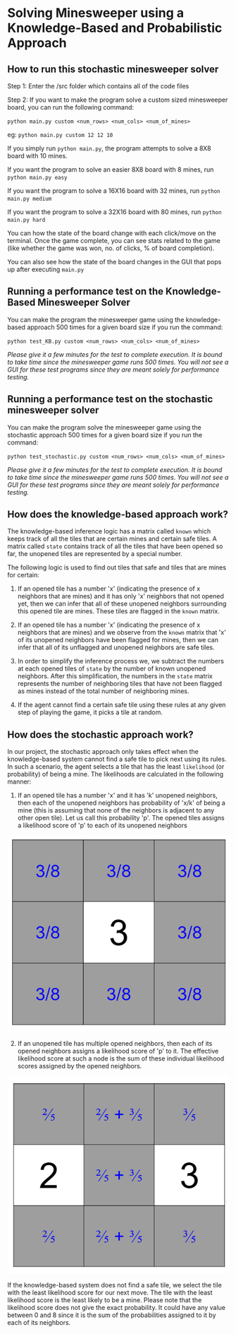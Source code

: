 # Solving Minesweeper using a Knowledge-Based and Probabilistic Approach

## How to run this stochastic minesweeper solver
Step 1: Enter the /src folder which contains all of the code files

Step 2: If you want to make the program solve a custom sized minesweeper board, you can run the following command:

`python main.py custom <num_rows> <num_cols> <num_of_mines>`

eg: `python main.py custom 12 12 10`

If you simply run `python main.py`, the program attempts to solve a 8X8 board with 10 mines.

If you want the program to solve an easier 8X8 board with 8 mines, run `python main.py easy`

If you want the program to solve a 16X16 board with 32 mines, run `python main.py medium`

If you want the program to solve a 32X16 board with 80 mines, run `python main.py hard`

You can how the state of the board change with each click/move on the terminal. Once the game complete, you
can see stats related to the game (like whether the game was won, no. of clicks,  % of board completion).

You can also see how the state of the board changes in the GUI that pops up after executing `main.py`

## Running a performance test on the Knowledge-Based Minesweeper Solver
You can make the program the minesweeper game using the knowledge-based approach 500 times for a given board size if you run the command:

`python test_KB.py custom <num_rows> <num_cols> <num_of_mines>`

*Please give it a few minutes for the test to complete execution. It is bound to take time since the minesweeper game runs 500 times. You will not see a GUI for these test programs since they are meant solely for performance testing.*

## Running a performance test on the stochastic minesweeper solver
You can make the program solve the minesweeper game using the stochastic approach 500 times for a given board size if you run the command:

`python test_stochastic.py custom <num_rows> <num_cols> <num_of_mines>`

*Please give it a few minutes for the test to complete execution. It is bound to take time since the minesweeper game runs 500 times. You will not see a GUI for these test programs since they are meant solely for performance testing.*

## How does the knowledge-based approach work?
The knowledge-based inference logic has a matrix called `known` which keeps track of all the tiles that are certain 
mines and certain safe tiles. A matrix called `state` contains track of all the tiles that have been opened so far, 
the unopened tiles are represented by a special number. 

The following logic is used to find out tiles that safe and tiles that are mines for certain:

1. If an opened tile has a number 'x' (indicating the presence of x neighbors that are mines) and it has only 'x'
neighbors that not opened yet, then we can infer that all of these unopened neighbors surrounding this opened tile 
are mines. These tiles are flagged in the `known` matrix.

2. If an opened tile has a number 'x' (indicating the presence of x neighbors that are mines) and we observe from 
the `known` matrix that 'x' of its unopened neighbors have been flagged for mines, then we can infer that all of its unflagged and unopened neighbors are safe tiles.

3. In order to simplify the inference process we, we subtract the numbers at each opened tiles of `state` by the number of known unopened neighbors. After this simplification, the numbers in the `state` matrix represents the number of neighboring tiles that have not been flagged as mines instead of the total number of neighboring mines.

4. If the agent cannot find a certain safe tile using these rules at any given step of playing the game, it picks a 
tile at random.


## How does the stochastic approach work?
In our project, the stochastic approach only takes effect when the knowledge-based system cannot find a safe tile to pick next using its rules. In such a scenario, the agent selects a tile that has the least `likelihood` (or probability) of being a mine. The likelihoods are calculated in the following manner:

1. If an opened tile has a number 'x' and it has 'k' unopened neighbors, then each of the unopened neighbors has 
probability of 'x/k' of being a mine (this is assuming that none of the neighbors is adjacent to any other open tile). Let us call this probability 'p'. The opened tiles assigns a likelihood score of 'p' to each of its unopened neighbors

![Example 1 for likelihood score assignment](/assets/likelihood_assignment.png)

2. If an unopened tile has multiple opened neighbors, then each of its opened neighbors assigns a likelihood score of 'p' to it. The effective likelihood score at such a node is the sum of these individual likelihood scores assigned by the opened neighbors.

![Example for likelihood score aggregation](/assets/likelihood_assignment_aggregation.png)

If the knowledge-based system does not find a safe tile, we select the tile with the least likelihood score for our 
next move. The tile with the least likelihood score is the least likely to be a mine. Please note that the likelihood score does not give the exact probability. It could have any value between 0 and 8 since it is the sum 
of the probabilities assigned to it by each of its neighbors.